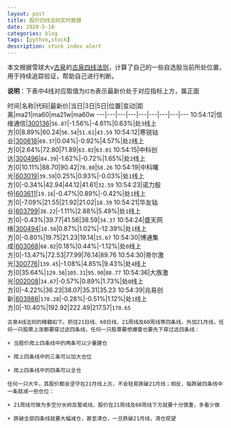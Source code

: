 ```yaml
---
layout: post
title: 股价四线法则实时数据
date: 2020-5-10
categories: blog
tags: [python,stock]
description: stock index alert
---
```



本文根据雪球大v[古泉](https://xueqiu.com/u/7148646888)的[古泉四线法则](https://xueqiu.com/7148646888/130498192)，计算了自己的一些自选股当前所处位置，用于持续追踪验证，帮助自己进行判断。

**说明**：下表中4线对应取值为`红色`表示最新价处于对应指标上方，属正面

时间|名称|代码|最新价|当日|3日|5日|位置|变动|距离|ma21|ma60|ma21w|ma60w
---|---|---|---|---|---|---|---|---
10:54:12|信维通信|[300136](https://xueqiu.com/S/SZ300136)|`56.87`|-1.56%|-4.61%|0.63%|处`3`线上方|0|8.89%|60.24|`56.54`|`51.61`|`43.59`
10:54:12|寒锐钴业|[300618](https://xueqiu.com/S/SZ300618)|`69.37`|0.04%|-0.92%|4.57%|处`2`线上方|0|2.64%|72.80|71.89|`63.82`|`63.01`
10:54:15|中科创达|[300496](https://xueqiu.com/S/SZ300496)|`84.39`|-1.62%|-0.72%|1.65%|处`2`线上方|0|10.11%|88.70|90.42|`78.80`|`58.26`
10:54:19|中科曙光|[603019](https://xueqiu.com/S/SH603019)|`39.59`|0.25%|0.93%|-0.03%|处`1`线上方|0|-0.34%|42.94|44.12|41.61|`32.59`
10:54:23|诺力股份|[603611](https://xueqiu.com/S/SH603611)|`19.16`|-0.47%|0.89%|-0.42%|处`1`线上方|0|-7.09%|21.55|21.92|21.02|`18.39`
10:54:21|华友钴业|[603799](https://xueqiu.com/S/SH603799)|`38.22`|-1.11%|2.88%|5.49%|处`1`线上方|0|-0.43%|39.77|41.56|38.59|`34.37`
10:54:24|盛天网络|[300494](https://xueqiu.com/S/SZ300494)|`18.56`|0.87%|1.02%|-12.39%|处`1`线上方|0|-0.80%|19.75|21.23|19.14|`15.67`
10:54:30|博通集成|[603068](https://xueqiu.com/S/SH603068)|`68.02`|0.18%|0.44%|-1.12%|处`0`线上方|0|-13.47%|72.53|77.99|76.14|89.76
10:54:30|帝尔激光|[300776](https://xueqiu.com/S/SZ300776)|`139.45`|-1.08%|4.85%|9.43%|处`4`线上方|0|35.64%|`129.56`|`105.31`|`95.90`|`88.77`
10:54:36|大族激光|[002008](https://xueqiu.com/S/SZ002008)|`34.67`|-0.57%|0.89%|1.73%|处`0`线上方|0|-4.22%|36.23|38.07|35.31|35.23
10:54:39|兆易创新|[603986](https://xueqiu.com/S/SH603986)|`178.28`|-0.28%|-0.51%|1.12%|处`1`线上方|0|-10.40%|192.92|222.49|217.57|`170.65`

```
古泉4线法则的精髓如下。抓住21日线、60日线、21周线及60周线等四条线，外加21月线，任何一只股票上涨都要穿过这四条线，任何一只股票要想爆雷也要先下穿过这四条线：

+ 当股价爬上四条线中的两条可以少量建仓

+ 爬上四条线中的三条可以加大仓位

+ 爬上四条线中的四条可以全仓

任何一只大牛，其股价都会坚守在21月线上方，不会轻易跌破21月线；相反，每跌破四条线中一条就减一些仓位：

+ 21周线可做为多空分水岭及警戒线，股价在21周线及60周线下方就要十分慎重，多看少做

+ 跌破全部四条线就要大幅减仓，甚至清仓，一旦跌破21月线，清仓观望
```